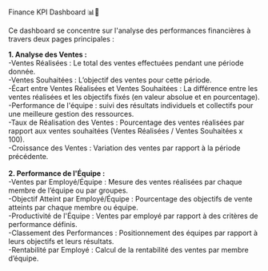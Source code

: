 Finance KPI Dashboard 📊🚀 

Ce dashboard se concentre sur l'analyse des performances financières à travers deux pages principales :

<b>1. Analyse des Ventes :</b><br>
-Ventes Réalisées : Le total des ventes effectuées pendant une période donnée.<br>
-Ventes Souhaitées : L’objectif des ventes pour cette période.<br>
-Écart entre Ventes Réalisées et Ventes Souhaitées : La différence entre les ventes réalisées et les objectifs fixés (en valeur absolue et en pourcentage).<br>
-Performance de l'équipe : suivi des résultats individuels et collectifs pour une meilleure gestion des ressources.<br>
-Taux de Réalisation des Ventes : Pourcentage des ventes réalisées par rapport aux ventes souhaitées (Ventes Réalisées / Ventes Souhaitées x 100).<br>
-Croissance des Ventes : Variation des ventes par rapport à la période précédente.<br><br>
<b>2. Performance de l'Équipe :</b><br>
-Ventes par Employé/Équipe : Mesure des ventes réalisées par chaque membre de l’équipe ou par groupes.<br>
-Objectif Atteint par Employé/Équipe : Pourcentage des objectifs de vente atteints par chaque membre ou équipe.<br>
-Productivité de l'Équipe : Ventes par employé par rapport à des critères de performance définis.<br>
-Classement des Performances : Positionnement des équipes par rapport à leurs objectifs et leurs résultats.<br>
-Rentabilité par Employé : Calcul de la rentabilité des ventes par membre d’équipe.<br><br>

